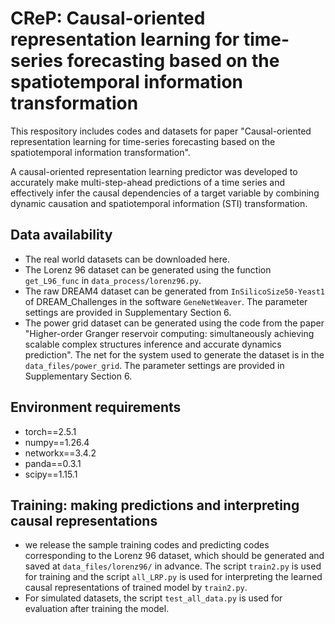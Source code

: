 # CReP: Causal-oriented representation learning for time-series forecasting based on the spatiotemporal information transformation
This respository includes codes and datasets for paper "Causal-oriented representation learning for time-series forecasting based on the spatiotemporal information transformation".

A causal-oriented representation learning predictor was developed to accurately make multi-step-ahead predictions of a time series and effectively infer the causal dependencies of a target variable by combining dynamic causation and spatiotemporal information (STI) transformation.

## Data  availability
- The real world datasets can be downloaded here.
- The Lorenz 96 dataset can be generated using the function `get_L96_func` in `data_process/lorenz96.py`.
- The raw DREAM4 dataset can be generated from `InSilicoSize50-Yeast1` of DREAM_Challenges in the software `GeneNetWeaver`. The parameter settings are provided in Supplementary Section 6.
- The power grid dataset can be generated using the code from the paper "Higher-order Granger reservoir computing: simultaneously achieving scalable complex structures inference and accurate dynamics prediction". The net for the system used to generate the dataset is in the `data_files/power_grid`. The parameter settings are provided in Supplementary Section 6.


## Environment requirements
- torch==2.5.1
- numpy==1.26.4
- networkx==3.4.2
- panda==0.3.1
- scipy==1.15.1

## Training: making predictions and interpreting causal representations
- we release the sample training codes and predicting codes corresponding to the Lorenz 96 dataset, which should be generated 
 and saved at `data_files/lorenz96/` in advance. The script `train2.py` is used for training and the script `all_LRP.py` is used for interpreting the learned causal representations of trained model by `train2.py`.
- For simulated datasets, the script `test_all_data.py` is used for evaluation after training the model.

